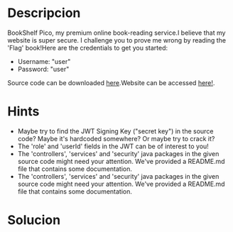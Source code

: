 
# Descripcion
BookShelf Pico, my premium online book-reading service.I believe that my website is super secure. I challenge you to prove me wrong by reading the 'Flag' book!Here are the credentials to get you started:

- Username: "user"
- Password: "user"

Source code can be downloaded [here](https://artifacts.picoctf.net/c/479/bookshelf-pico.zip).Website can be accessed [here!](http://saturn.picoctf.net:55500/).

# Hints
- Maybe try to find the JWT Signing Key ("secret key") in the source code? Maybe it's hardcoded somewhere? Or maybe try to crack it?
- The 'role' and 'userId' fields in the JWT can be of interest to you!
- The 'controllers', 'services' and 'security' java packages in the given source code might need your attention. We've provided a README.md file that contains some documentation.
- The 'controllers', 'services' and 'security' java packages in the given source code might need your attention. We've provided a README.md file that contains some documentation.

# Solucion
